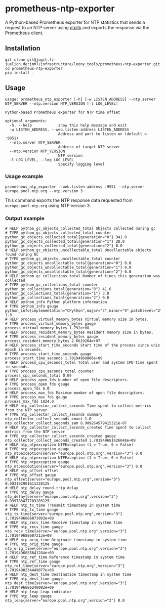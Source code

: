 # prometheus-ntp-exporter
A Python-based Prometheus exporter for NTP statistics that sends a request to 
an NTP server using [ntplib](https://github.com/cf-natali/ntplib) and exports 
the response via the Prometheus client.

## Installation
```commandline
git clone git@jugit.fz-juelich.de:inm7/infrastructure/loony_tools/prometheus-ntp-exporter.git
cd prometheus-ntp-exporter
pip install .
```

## Usage

    usage: prometheus_ntp_exporter [-h] [-w LISTEN_ADDRESS] --ntp.server NTP_SERVER --ntp.version NTP_VERSION [-l LOG_LEVEL]
    
    Python-based Prometheus exporter for NTP time offset
    
    optional arguments:
      -h, --help            show this help message and exit
      -w LISTEN_ADDRESS, --web.listen-address LISTEN_ADDRESS
                            Address and port to listen on (default = :9951)
      --ntp.server NTP_SERVER
                            Address of target NTP server
      --ntp.version NTP_VERSION
                            NTP version
      -l LOG_LEVEL, --log LOG_LEVEL
                            Specify logging level

### Usage example
```commandline
prometheus_ntp_exporter --web.listen-address :9951 --ntp.server europe.pool.ntp.org --ntp.version 3
```

This command exports the NTP response data requested from `europe.pool.ntp.org` using NTP version 3.

### Output example
```text
# HELP python_gc_objects_collected_total Objects collected during gc
# TYPE python_gc_objects_collected_total counter
python_gc_objects_collected_total{generation="0"} 341.0
python_gc_objects_collected_total{generation="1"} 28.0
python_gc_objects_collected_total{generation="2"} 0.0
# HELP python_gc_objects_uncollectable_total Uncollectable objects found during GC
# TYPE python_gc_objects_uncollectable_total counter
python_gc_objects_uncollectable_total{generation="0"} 0.0
python_gc_objects_uncollectable_total{generation="1"} 0.0
python_gc_objects_uncollectable_total{generation="2"} 0.0
# HELP python_gc_collections_total Number of times this generation was collected
# TYPE python_gc_collections_total counter
python_gc_collections_total{generation="0"} 41.0
python_gc_collections_total{generation="1"} 3.0
python_gc_collections_total{generation="2"} 0.0
# HELP python_info Python platform information
# TYPE python_info gauge
python_info{implementation="CPython",major="3",minor="9",patchlevel="2",version="3.9.2"} 1.0
# HELP process_virtual_memory_bytes Virtual memory size in bytes.
# TYPE process_virtual_memory_bytes gauge
process_virtual_memory_bytes 1.792e+08
# HELP process_resident_memory_bytes Resident memory size in bytes.
# TYPE process_resident_memory_bytes gauge
process_resident_memory_bytes 2.0619264e+07
# HELP process_start_time_seconds Start time of the process since unix epoch in seconds.
# TYPE process_start_time_seconds gauge
process_start_time_seconds 1.70194968066e+09
# HELP process_cpu_seconds_total Total user and system CPU time spent in seconds.
# TYPE process_cpu_seconds_total counter
process_cpu_seconds_total 0.09
# HELP process_open_fds Number of open file descriptors.
# TYPE process_open_fds gauge
process_open_fds 6.0
# HELP process_max_fds Maximum number of open file descriptors.
# TYPE process_max_fds gauge
process_max_fds 1024.0
# HELP ntp_collector_collect_seconds Time spent to collect metrics from the NTP server
# TYPE ntp_collector_collect_seconds summary
ntp_collector_collect_seconds_count 1.0
ntp_collector_collect_seconds_sum 8.909264579415321e-07
# HELP ntp_collector_collect_seconds_created Time spent to collect metrics from the NTP server
# TYPE ntp_collector_collect_seconds_created gauge
ntp_collector_collect_seconds_created 1.701949681426648e+09
# HELP ntp_ntpexception NTPException (1 = True, 0 = False)
# TYPE ntp_ntpexception gauge
ntp_ntpexception{server="europe.pool.ntp.org",version="3"} 0.0
# HELP ntp_ntpexception NTPException (1 = True, 0 = False)
# TYPE ntp_ntpexception gauge
ntp_ntpexception{server="europe.pool.ntp.org",version="3"} 0.0
# HELP ntp_offset offset
# TYPE ntp_offset gauge
ntp_offset{server="europe.pool.ntp.org",version="3"} 0.003192901611328125
# HELP ntp_delay round-trip delay
# TYPE ntp_delay gauge
ntp_delay{server="europe.pool.ntp.org",version="3"} 0.039783477783203125
# HELP ntp_tx_time Transmit timestamp in system time
# TYPE ntp_tx_time gauge
ntp_tx_time{server="europe.pool.ntp.org",version="3"} 1.7019496886073093e+09
# HELP ntp_recv_time Receive timestamp in system time
# TYPE ntp_recv_time gauge
ntp_recv_time{server="europe.pool.ntp.org",version="3"} 1.701949688607213e+09
# HELP ntp_orig_time Originate timestamp in system time
# TYPE ntp_orig_time gauge
ntp_orig_time{server="europe.pool.ntp.org",version="3"} 1.7019496885841284e+09
# HELP ntp_ref_time Reference timestamp in system time
# TYPE ntp_ref_time gauge
ntp_ref_time{server="europe.pool.ntp.org",version="3"} 1.7019490234449077e+09
# HELP ntp_dest_time Destination timestamp in system time
# TYPE ntp_dest_time gauge
ntp_dest_time{server="europe.pool.ntp.org",version="3"} 1.7019496886240082e+09
# HELP ntp_leap Leap indicator
# TYPE ntp_leap gauge
ntp_leap{server="europe.pool.ntp.org",version="3"} 0.0
```